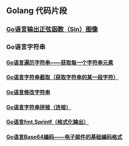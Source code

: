 ## Golang 代码片段

### [Go语言输出正弦函数（Sin）图像](./markdown/out-sin-func-picture.md)

### Go语言字符串

#### [Go语言遍历字符串——获取每一个字符串元素](./markdown/traversing-string.md)
#### [Go语言字符串截取（获取字符串的某一段字符）](./markdown/string-interception.md)
#### [Go语言修改字符串](./markdown/change-string.md)
#### [Go语言字符串拼接（连接）](./markdown/join-string.md)
#### [Go语言fmt.Sprintf（格式化输出）](./markdown/format-out-string.md)
#### [Go语言Base64编码——电子邮件的基础编码格式](./markdown/base64-string.md)